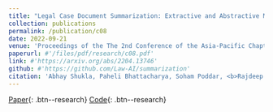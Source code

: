 ```yaml
---
title: "Legal Case Document Summarization: Extractive and Abstractive Methods and their Evaluation"
collection: publications
permalink: /publication/c08
date: 2022-09-21
venue: 'Proceedings of the The 2nd Conference of the Asia-Pacific Chapter of the Association for Computational Linguistics, <b>AACL 2022</b>'
paperurl: #'/files/pdf/research/c08.pdf'
link: #'https://arxiv.org/abs/2204.13746'
github: #'https://github.com/Law-AI/summarization'
citation: 'Abhay Shukla, Paheli Bhattacharya, Soham Poddar, <b>Rajdeep Mukherjee</b>, Kripabandhu Ghosh, Pawan Goyal and Saptarshi Ghosh'
---
```


[Paper](/files/pdf/research/c08.pdf){: .btn--research} [Code](https://github.com/Law-AI/summarization){: .btn--research} 

<!-- [Poster](/files/pdf/research/CAVES_SIGIR2022_Poster.pdf){: .btn--research} [Slides](https://docs.google.com/presentation/d/e/2PACX-1vQw4i9eslnalTY1xQ20KT-9drFglpyU2004q-HHkd6UQNh1WYyS18p9r8smYFOxCVg1_X644XczMBD1/pub?start=true&loop=false&delayms=5000){: .btn--research} [Video](https://dl.acm.org/doi/10.1145/3477495.3531745){: .btn--research} [Citation](https://dl.acm.org/doi/10.1145/3477495.3531745){: .btn--research} -->
